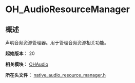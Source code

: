 # OH_AudioResourceManager

## 概述

声明音频资源管理器。用于管理音频资源相关功能。

**起始版本：** 20

**相关模块：** [OHAudio](capi-ohaudio.md)

**所在头文件：** [native_audio_resource_manager.h](capi-native-audio-resource-manager-h.md)

